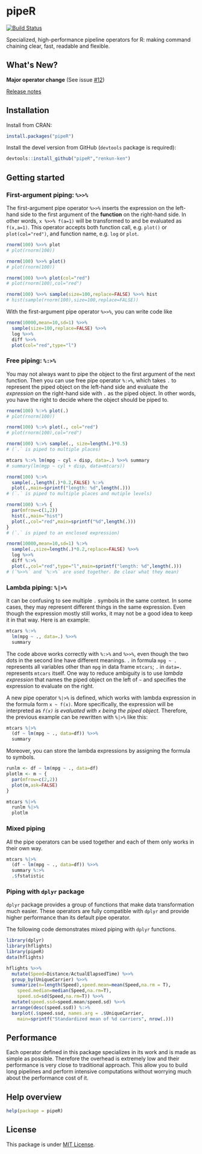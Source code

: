 # pipeR

[![Build Status](https://travis-ci.org/renkun-ken/pipeR.png?branch=master)](https://travis-ci.org/renkun-ken/pipeR)

Specialized, high-performance pipeline operators for R: making command chaining clear, fast, readable and flexible.

## What's New?

**Major operator change** (See issue [#12](https://github.com/renkun-ken/pipeR/issues/12))

[Release notes](https://github.com/renkun-ken/pipeR/releases)

## Installation

Install from CRAN:

```r
install.packages("pipeR")
```

Install the devel version from GitHub (`devtools` package is required):

```r
devtools::install_github("pipeR","renkun-ken")
```

## Getting started

### First-argument piping: `%>>%`

The first-argument pipe operator `%>>%` inserts the expression on the left-hand side to the first argument of the **function** on the right-hand side. In other words, `x %>>% f(a=1)` will be transformed to and be evaluated as `f(x,a=1)`. This operator accepts both function call, e.g. `plot()` or `plot(col="red")`, and function name, e.g. `log` or `plot`.

```r
rnorm(100) %>>% plot
# plot(rnorm(100))

rnorm(100) %>>% plot()
# plot(rnorm(100))

rnorm(100) %>>% plot(col="red")
# plot(rnorm(100),col="red")

rnorm(100) %>>% sample(size=100,replace=FALSE) %>>% hist
# hist(sample(rnorm(100),size=100,replace=FALSE))
```

With the first-argument pipe operator `%>>%`, you can write code like

```r
rnorm(10000,mean=10,sd=1) %>>%
  sample(size=100,replace=FALSE) %>>%
  log %>>%
  diff %>>%
  plot(col="red",type="l")
```

### Free piping: `%:>%`

You may not always want to pipe the object to the first argument of the next function. Then you can use free pipe operator `%:>%`, which takes `.` to represent the piped object on the left-hand side and evaluate the *expression* on the right-hand side with `.` as the piped object. In other words, you have the right to decide where the object should be piped to.

```r
rnorm(100) %:>% plot(.)
# plot(rnorm(100))

rnorm(100) %:>% plot(., col="red")
# plot(rnorm(100),col="red")

rnorm(100) %:>% sample(., size=length(.)*0.5)
# (`.` is piped to multiple places)

mtcars %:>% lm(mpg ~ cyl + disp, data=.) %>>% summary
# summary(lm(mgp ~ cyl + disp, data=mtcars))

rnorm(100) %:>% 
  sample(.,length(.)*0.2,FALSE) %:>% 
  plot(.,main=sprintf("length: %d",length(.)))
# (`.` is piped to multiple places and mutiple levels)

rnorm(100) %:>% {
  par(mfrow=c(1,2))
  hist(.,main="hist")
  plot(.,col="red",main=sprintf("%d",length(.)))
}
# (`.` is piped to an enclosed expression)

rnorm(10000,mean=10,sd=1) %:>%
  sample(.,size=length(.)*0.2,replace=FALSE) %>>%
  log %>>%
  diff %:>%
  plot(.,col="red",type="l",main=sprintf("length: %d",length(.)))
# (`%>>%` and `%:>%` are used together. Be clear what they mean)
```

### Lambda piping: `%|>%`

It can be confusing to see multiple `.` symbols in the same context. In some cases, they may represent different things in the same expression. Even though the expression mostly still works, it may not be a good idea to keep it in that way. Here is an example:

```r
mtcars %:>%
  lm(mpg ~ ., data=.) %>>%
  summary
```

The code above works correctly with `%:>%` and `%>>%`, even though the two dots in the second line have different meanings. `.` in formula `mpg ~ .` represents all variables other than `mpg` in data frame `mtcars`; `.` in `data=.` represents `mtcars` itself. One way to reduce ambiguity is to use *lambda expression* that names the piped object on the left of `~` and specifies the expression to evaluate on the right.

A new pipe operator `%|>%` is defined, which works with lambda expression in the formula form `x ~ f(x)`. More specifically, the expression will be interpreted as *`f(x)` is evaluated with `x` being the piped object*. Therefore, the previous example can be rewritten with `%|>%` like this:

```r
mtcars %|>%
  (df ~ lm(mpg ~ ., data=df)) %>>%
  summary
```

Moreover, you can store the lambda expressions by assigning the formula to symbols.

```r
runlm <- df ~ lm(mpg ~ ., data=df)
plotlm <- m ~ {
  par(mfrow=c(2,2))
  plot(m,ask=FALSE)
}

mtcars %|>%
  runlm %|>%
  plotlm
``` 

### Mixed piping

All the pipe operators can be used together and each of them only works in their own way.

```r
mtcars %|>%
  (df ~ lm(mpg ~ ., data=df)) %>>%
  summary %:>%
  .$fstatistic
```

### Piping with `dplyr` package

`dplyr` package provides a group of functions that make data transformation much easier. These operators are fully compatible with `dplyr` and provide higher performance than its default pipe operator.

The following code demonstrates mixed piping with `dplyr` functions.

```r
library(dplyr)
library(hflights)
library(pipeR)
data(hflights)

hflights %>>%
  mutate(Speed=Distance/ActualElapsedTime) %>>%
  group_by(UniqueCarrier) %>>%
  summarize(n=length(Speed),speed.mean=mean(Speed,na.rm = T),
    speed.median=median(Speed,na.rm=T),
    speed.sd=sd(Speed,na.rm=T)) %>>%
  mutate(speed.ssd=speed.mean/speed.sd) %>>%
  arrange(desc(speed.ssd)) %:>%
  barplot(.$speed.ssd, names.arg = .$UniqueCarrier,
    main=sprintf("Standardized mean of %d carriers", nrow(.)))
```

## Performance

Each operator defined in this package specializes in its work and is made as simple as possible. Therefore the overhead is extremely low and their performance is very close to traditional approach. This allow you to build long pipelines and perform intensive computations without worrying much about the performance cost of it.

## Help overview

```r
help(package = pipeR)
```

## License

This package is under [MIT License](http://opensource.org/licenses/MIT).
